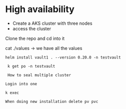 # High availability

- Create a AKS cluster with three nodes 
- access the cluster 

Clone the repo and cd into it 

cat ./values  → we have all the values 
```t
helm install vault1 . --version 0.20.0 -n testvault

 k get po -n testvault

 How to seal multiple cluster 

Login into one 

k exec 

When doing new installation delete pv pvc 
``` 